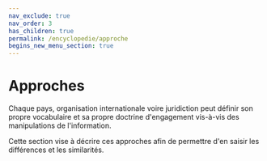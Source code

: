```yaml
---
nav_exclude: true
nav_order: 3
has_children: true
permalink: /encyclopedie/approche
begins_new_menu_section: true
---
```


# Approches

Chaque pays, organisation internationale voire juridiction peut définir son propre vocabulaire et sa propre doctrine d'engagement vis-à-vis des manipulations de l'information.

Cette section vise à décrire ces approches afin de permettre d'en saisir les différences et les similarités.
